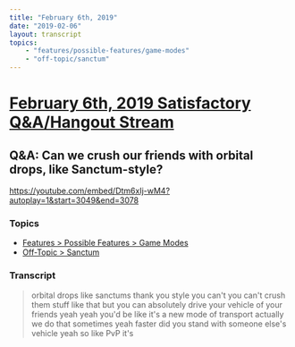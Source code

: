 ```yaml
---
title: "February 6th, 2019"
date: "2019-02-06"
layout: transcript
topics: 
    - "features/possible-features/game-modes"
    - "off-topic/sanctum"
---
```

# [February 6th, 2019 Satisfactory Q&A/Hangout Stream](../2019-02-06.md)
## Q&A: Can we crush our friends with orbital drops, like Sanctum-style?
https://youtube.com/embed/Dtm6xIj-wM4?autoplay=1&start=3049&end=3078
### Topics
* [Features > Possible Features > Game Modes](../topics/features/possible-features/game-modes.md)
* [Off-Topic > Sanctum](../topics/off-topic/sanctum.md)

### Transcript

> orbital drops like sanctums thank you
> style you can't you can't crush them
> stuff like that but you can absolutely
> drive your vehicle of your friends yeah
> yeah you'd be like it's a new mode of
> transport actually we do that sometimes
> yeah faster did you stand with someone
> else's vehicle yeah so like PvP it's

